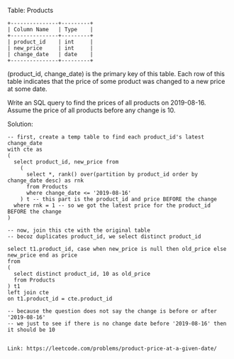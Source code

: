 Table: Products
```
+---------------+---------+
| Column Name   | Type    |
+---------------+---------+
| product_id    | int     |
| new_price     | int     |
| change_date   | date    |
+---------------+---------+
```
(product_id, change_date) is the primary key of this table.
Each row of this table indicates that the price of some product was changed to a new price at some date.
 
Write an SQL query to find the prices of all products on 2019-08-16. Assume the price of all products before any change is 10.

Solution:
```
-- first, create a temp table to find each product_id's latest change_date
with cte as
(
  select product_id, new_price from
    (
      select *, rank() over(partition by product_id order by change_date desc) as rnk
      from Products
      where change_date <= '2019-08-16'
    ) t -- this part is the product_id and price BEFORE the change
  where rnk = 1 -- so we got the latest price for the product_id BEFORE the change
)

-- now, join this cte with the original table
-- becoz duplicates product_id, we select distinct product_id

select t1.product_id, case when new_price is null then old_price else new_price end as price
from
(
  select distinct product_id, 10 as old_price
  from Products
) t1
left join cte
on t1.product_id = cte.product_id

-- because the question does not say the change is before or after '2019-08-16'
-- we just to see if there is no change date before '2019-08-16' then it should be 10
  
```
```
Link: https://leetcode.com/problems/product-price-at-a-given-date/
```
